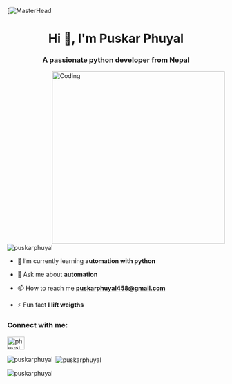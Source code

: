 [![MasterHead](https://mir-s3-cdn-cf.behance.net/project_modules/max_1200/79731568097599.5b50bca477735.jpg)
<h1 align="center">Hi 👋, I'm Puskar Phuyal</h1>
<h3 align="center">A passionate python developer from Nepal</h3>
<img align="right" alt="Coding" width="400" src="https://media.istockphoto.com/vectors/programming-design-concept-vector-id947663966?k=20&m=947663966&s=612x612&w=0&h=JUMJJkuDL6c9vReaJVL3Y4pDvJtqMzSVVYiJ6CSE-8A=">
<p align="left"> <img src="https://komarev.com/ghpvc/?username=puskarphuyal&label=Profile%20views&color=0e75b6&style=flat" alt="puskarphuyal" /> </p>

- 🌱 I’m currently learning **automation with python**

- 💬 Ask me about **automation**

- 📫 How to reach me **puskarphuyal458@gmail.com**

- ⚡ Fun fact **I lift weigths**

<h3 align="left">Connect with me:</h3>
<p align="left">
<a href="https://instagram.com/phuyal.puskar" target="blank"><img align="center" src="https://raw.githubusercontent.com/rahuldkjain/github-profile-readme-generator/master/src/images/icons/Social/instagram.svg" alt="phuyal.puskar" height="30" width="40" /></a>
</p>

<p><img align="left" src="https://github-readme-stats.vercel.app/api/top-langs?username=puskarphuyal&show_icons=true&locale=en&layout=compact" alt="puskarphuyal" /></p>

<p>&nbsp;<img align="center" src="https://github-readme-stats.vercel.app/api?username=puskarphuyal&show_icons=true&locale=en" alt="puskarphuyal" /></p>

<p><img align="center" src="https://github-readme-streak-stats.herokuapp.com/?user=puskarphuyal&" alt="puskarphuyal" /></p>
